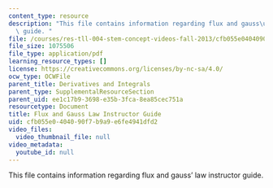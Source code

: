 ```yaml
---
content_type: resource
description: "This file contains information regarding flux and gauss\u2019 law instructor\
  \ guide. "
file: /courses/res-tll-004-stem-concept-videos-fall-2013/cfb055e0404090f7b9a9e6fe4941dfd2_MITRES_TLL-004F13_FlxGuide.pdf
file_size: 1075506
file_type: application/pdf
learning_resource_types: []
license: https://creativecommons.org/licenses/by-nc-sa/4.0/
ocw_type: OCWFile
parent_title: Derivatives and Integrals
parent_type: SupplementalResourceSection
parent_uid: ee1c17b9-3698-e35b-3fca-8ea85cec751a
resourcetype: Document
title: Flux and Gauss Law Instructor Guide
uid: cfb055e0-4040-90f7-b9a9-e6fe4941dfd2
video_files:
  video_thumbnail_file: null
video_metadata:
  youtube_id: null
---
```

This file contains information regarding flux and gauss’ law instructor guide. 